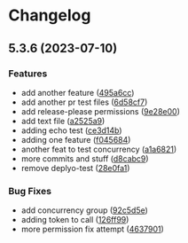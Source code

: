 # Changelog

## 5.3.6 (2023-07-10)


### Features

* add another feature ([495a6cc](https://github.com/JFenstermacher/testing-gha-sequencing/commit/495a6ccbd42e5c233df1268dbfde89f774810713))
* add another pr test files ([6d58cf7](https://github.com/JFenstermacher/testing-gha-sequencing/commit/6d58cf72281103f063b6fba64292374b3179edb0))
* add release-please permissions ([9e28e00](https://github.com/JFenstermacher/testing-gha-sequencing/commit/9e28e00be612ce44313e097e704065f15a586bc4))
* add text file ([a2525a9](https://github.com/JFenstermacher/testing-gha-sequencing/commit/a2525a91c7bde441b9f2823f13013f3d4297da51))
* adding echo test ([ce3d14b](https://github.com/JFenstermacher/testing-gha-sequencing/commit/ce3d14bcdfaf7c63fe3e84298de4f82bfb7d3029))
* adding one feature ([f045684](https://github.com/JFenstermacher/testing-gha-sequencing/commit/f0456844238a51e524ab27f7bc8d9e8993b29261))
* another feat to test concurrency ([a1a6821](https://github.com/JFenstermacher/testing-gha-sequencing/commit/a1a68219d5d6d6ba081d4f682c5500692130ffe4))
* more commits and stuff ([d8cabc9](https://github.com/JFenstermacher/testing-gha-sequencing/commit/d8cabc9ed502aea9d2d860d824b078cd7b2d4dd3))
* remove deplyo-test ([28e0fa1](https://github.com/JFenstermacher/testing-gha-sequencing/commit/28e0fa1aa24b4bb13a4818911d628e86bb402a3f))


### Bug Fixes

* add concurrency group ([92c5d5e](https://github.com/JFenstermacher/testing-gha-sequencing/commit/92c5d5e2b9eaabd190d521d59cb617aa3535938c))
* adding token to call ([126ff99](https://github.com/JFenstermacher/testing-gha-sequencing/commit/126ff99345614f976fc9d77b7f39cd8be70cdd54))
* more permission fix attempt ([4637901](https://github.com/JFenstermacher/testing-gha-sequencing/commit/463790195a9c34a2a2f55818ce840895e71e4f30))
